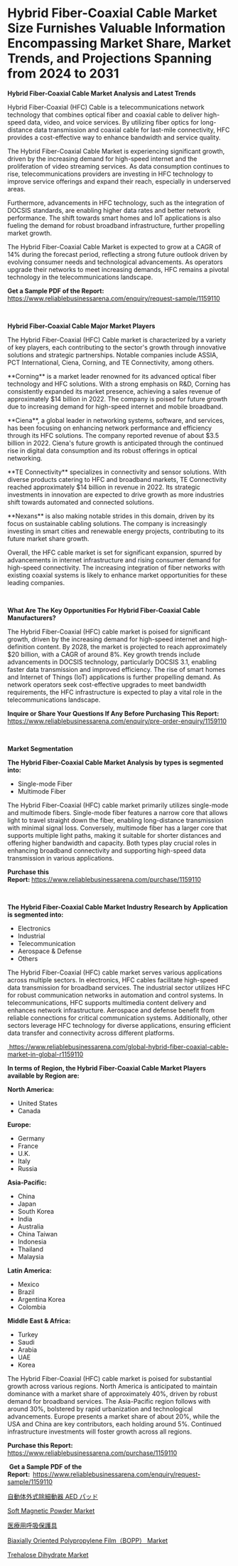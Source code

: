 <p><h1>Hybrid Fiber-Coaxial Cable Market Size Furnishes Valuable Information Encompassing Market Share, Market Trends, and Projections Spanning from 2024 to 2031</h1></p><p><strong>Hybrid Fiber-Coaxial Cable Market Analysis and Latest Trends</strong></p>
<p><p>Hybrid Fiber-Coaxial (HFC) Cable is a telecommunications network technology that combines optical fiber and coaxial cable to deliver high-speed data, video, and voice services. By utilizing fiber optics for long-distance data transmission and coaxial cable for last-mile connectivity, HFC provides a cost-effective way to enhance bandwidth and service quality.</p><p>The Hybrid Fiber-Coaxial Cable Market is experiencing significant growth, driven by the increasing demand for high-speed internet and the proliferation of video streaming services. As data consumption continues to rise, telecommunications providers are investing in HFC technology to improve service offerings and expand their reach, especially in underserved areas.</p><p>Furthermore, advancements in HFC technology, such as the integration of DOCSIS standards, are enabling higher data rates and better network performance. The shift towards smart homes and IoT applications is also fueling the demand for robust broadband infrastructure, further propelling market growth. </p><p>The Hybrid Fiber-Coaxial Cable Market is expected to grow at a CAGR of 14% during the forecast period, reflecting a strong future outlook driven by evolving consumer needs and technological advancements. As operators upgrade their networks to meet increasing demands, HFC remains a pivotal technology in the telecommunications landscape.</p></p>
<p><strong>Get a Sample PDF of the Report:&nbsp;</strong> <a href="https://www.reliablebusinessarena.com/enquiry/request-sample/1159110">https://www.reliablebusinessarena.com/enquiry/request-sample/1159110</a></p>
<p>&nbsp;</p>
<p><strong>Hybrid Fiber-Coaxial Cable Major Market Players</strong></p>
<p><p>The Hybrid Fiber-Coaxial (HFC) Cable market is characterized by a variety of key players, each contributing to the sector's growth through innovative solutions and strategic partnerships. Notable companies include ASSIA, PCT International, Ciena, Corning, and TE Connectivity, among others.</p><p>**Corning** is a market leader renowned for its advanced optical fiber technology and HFC solutions. With a strong emphasis on R&D, Corning has consistently expanded its market presence, achieving a sales revenue of approximately $14 billion in 2022. The company is poised for future growth due to increasing demand for high-speed internet and mobile broadband.</p><p>**Ciena**, a global leader in networking systems, software, and services, has been focusing on enhancing network performance and efficiency through its HFC solutions. The company reported revenue of about $3.5 billion in 2022. Ciena's future growth is anticipated through the continued rise in digital data consumption and its robust offerings in optical networking.</p><p>**TE Connectivity** specializes in connectivity and sensor solutions. With diverse products catering to HFC and broadband markets, TE Connectivity reached approximately $14 billion in revenue in 2022. Its strategic investments in innovation are expected to drive growth as more industries shift towards automated and connected solutions.</p><p>**Nexans** is also making notable strides in this domain, driven by its focus on sustainable cabling solutions. The company is increasingly investing in smart cities and renewable energy projects, contributing to its future market share growth.</p><p>Overall, the HFC cable market is set for significant expansion, spurred by advancements in internet infrastructure and rising consumer demand for high-speed connectivity. The increasing integration of fiber networks with existing coaxial systems is likely to enhance market opportunities for these leading companies.</p></p>
<p>&nbsp;</p>
<p><strong>What Are The Key Opportunities For Hybrid Fiber-Coaxial Cable Manufacturers?</strong></p>
<p><p>The Hybrid Fiber-Coaxial (HFC) cable market is poised for significant growth, driven by the increasing demand for high-speed internet and high-definition content. By 2028, the market is projected to reach approximately $20 billion, with a CAGR of around 8%. Key growth trends include advancements in DOCSIS technology, particularly DOCSIS 3.1, enabling faster data transmission and improved efficiency. The rise of smart homes and Internet of Things (IoT) applications is further propelling demand. As network operators seek cost-effective upgrades to meet bandwidth requirements, the HFC infrastructure is expected to play a vital role in the telecommunications landscape.</p></p>
<p><strong>Inquire or Share Your Questions If Any Before Purchasing This Report:</strong> <a href="https://www.reliablebusinessarena.com/enquiry/pre-order-enquiry/1159110">https://www.reliablebusinessarena.com/enquiry/pre-order-enquiry/1159110</a></p>
<p>&nbsp;</p>
<p><strong>Market Segmentation</strong></p>
<p><strong>The Hybrid Fiber-Coaxial Cable Market Analysis by types is segmented into:</strong></p>
<p><ul><li>Single-mode Fiber</li><li>Multimode Fiber</li></ul></p>
<p><p>The Hybrid Fiber-Coaxial (HFC) cable market primarily utilizes single-mode and multimode fibers. Single-mode fiber features a narrow core that allows light to travel straight down the fiber, enabling long-distance transmission with minimal signal loss. Conversely, multimode fiber has a larger core that supports multiple light paths, making it suitable for shorter distances and offering higher bandwidth and capacity. Both types play crucial roles in enhancing broadband connectivity and supporting high-speed data transmission in various applications.</p></p>
<p><strong>Purchase this Report:&nbsp;</strong><a href="https://www.reliablebusinessarena.com/purchase/1159110">https://www.reliablebusinessarena.com/purchase/1159110</a></p>
<p>&nbsp;</p>
<p><strong>The Hybrid Fiber-Coaxial Cable Market Industry Research by Application is segmented into:</strong></p>
<p><ul><li>Electronics</li><li>Industrial</li><li>Telecommunication</li><li>Aerospace & Defense</li><li>Others</li></ul></p>
<p><p>The Hybrid Fiber-Coaxial (HFC) cable market serves various applications across multiple sectors. In electronics, HFC cables facilitate high-speed data transmission for broadband services. The industrial sector utilizes HFC for robust communication networks in automation and control systems. In telecommunications, HFC supports multimedia content delivery and enhances network infrastructure. Aerospace and defense benefit from reliable connections for critical communication systems. Additionally, other sectors leverage HFC technology for diverse applications, ensuring efficient data transfer and connectivity across different platforms.</p></p>
<p><a href="https://www.reliablebusinessarena.com/global-hybrid-fiber-coaxial-cable-market-in-global-r1159110">&nbsp;https://www.reliablebusinessarena.com/global-hybrid-fiber-coaxial-cable-market-in-global-r1159110</a></p>
<p><strong>In terms of Region, the Hybrid Fiber-Coaxial Cable Market Players available by Region are:</strong></p>
<p>
    <p> <strong> North America: </strong>
        <ul>
            <li>United States</li>
            <li>Canada</li>
        </ul>
        </p> 
    <p> <strong> Europe: </strong>
        <ul>
            <li>Germany</li>
            <li>France</li>
            <li>U.K.</li>
            <li>Italy</li>
            <li>Russia</li>
        </ul>
        </p> 
    <p> <strong> Asia-Pacific: </strong>
        <ul>
            <li>China</li>
            <li>Japan</li>
            <li>South Korea</li>
            <li>India</li>
            <li>Australia</li>
            <li>China Taiwan</li>
            <li>Indonesia</li>
            <li>Thailand</li>
            <li>Malaysia</li>
        </ul>
        </p> 
    <p> <strong> Latin America: </strong>
        <ul>
            <li>Mexico</li>
            <li>Brazil</li>
            <li>Argentina Korea</li>
            <li>Colombia</li>
        </ul>
        </p> 
    <p> <strong> Middle East & Africa: </strong>
        <ul>
            <li>Turkey</li>
            <li>Saudi</li>
            <li>Arabia</li>
            <li>UAE</li>
            <li>Korea</li>
        </ul>
    </p>
    </p>
<p><p>The Hybrid Fiber-Coaxial (HFC) cable market is poised for substantial growth across various regions. North America is anticipated to maintain dominance with a market share of approximately 40%, driven by robust demand for broadband services. The Asia-Pacific region follows with around 30%, bolstered by rapid urbanization and technological advancements. Europe presents a market share of about 20%, while the USA and China are key contributors, each holding around 5%. Continued infrastructure investments will foster growth across all regions.</p></p>
<p><strong>Purchase this Report: </strong><a href="https://www.reliablebusinessarena.com/purchase/1159110">https://www.reliablebusinessarena.com/purchase/1159110</a></p>
<p>&nbsp;<strong>Get a Sample PDF of the Report:&nbsp;&nbsp;</strong><a href="https://www.reliablebusinessarena.com/enquiry/request-sample/1159110">https://www.reliablebusinessarena.com/enquiry/request-sample/1159110</a></p>
<p><strong></strong></p>
<p><p><a href="https://medium.com/@jeannesawayn2023/automated-external-defibrillator-aed-pads-52e6901286cb">自動体外式除細動器 AED パッド</a></p><p><a href="https://www.linkedin.com/pulse/future-trajectory-soft-magnetic-powder-market-emerging-trends-forecasts-ekbmc?trackingId=67JZpcNNRwKRhChOVSdzCw%3D%3D">Soft Magnetic Powder Market</a></p><p><a href="https://medium.com/@jeannesawayn2023/%E5%8C%BB%E7%99%82%E7%94%A8%E5%91%BC%E5%90%B8%E4%BF%9D%E8%AD%B7%E5%85%B7%E5%B8%82%E5%A0%B4%E3%81%AE%E5%8B%95%E5%90%91%E3%81%A8%E5%B8%82%E5%A0%B4%E6%88%90%E9%95%B7%E3%81%AE%E5%B1%95%E6%9C%9B-2024%E5%B9%B4-2031%E5%B9%B4-bf6b000d4871">医療用呼吸保護具</a></p><p><a href="https://github.com/napierswinnyfg/Market-Research-Report-List-1/blob/main/biaxially-oriented-polypropylene-filmbopp-market.md">Biaxially Oriented Polypropylene Film（BOPP） Market</a></p><p><a href="https://issuu.com/reportprime-2/docs/trehalose-dihydrate-market-size-203_fc6d00ca0b675e">Trehalose Dihydrate Market</a></p></p>